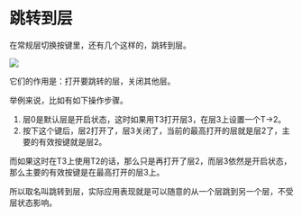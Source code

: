 # 跳转到层

在常规层切换按键里，还有几个这样的，跳转到层。

<div style="width: 700px">

![](/assets/to-layer-01.png?700)
</div>

它们的作用是：打开要跳转的层，关闭其他层。

举例来说，比如有如下操作步骤。
  1. 层0是默认层是开启状态，这时如果用T3打开层3，在层3上设置一个T->2。
  2. 按下这个键后，层2打开了，层3关闭了，当前的最高打开的层就是层2了，主要的有效按键就是层2。 

而如果这时在T3上使用T2的话，那么只是再打开了层2，而层3依然是开启状态，那么主要的有效按键是在最高打开的层3上。

所以取名叫跳转到层，实际应用表现就是可以随意的从一个层跳到另一个层，不受层状态影响。